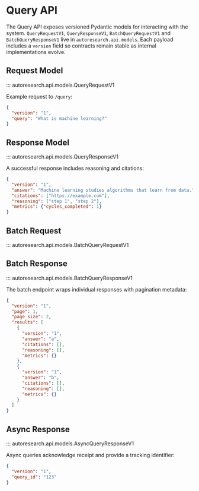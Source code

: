 # Query API

The Query API exposes versioned Pydantic models for interacting with the
system. `QueryRequestV1`, `QueryResponseV1`, `BatchQueryRequestV1` and
`BatchQueryResponseV1` live in `autoresearch.api.models`. Each payload includes
a `version` field so contracts remain stable as internal implementations
evolve.

## Request Model

::: autoresearch.api.models.QueryRequestV1

Example request to `/query`:

```json
{
  "version": "1",
  "query": "What is machine learning?"
}
```

## Response Model

::: autoresearch.api.models.QueryResponseV1

A successful response includes reasoning and citations:

```json
{
  "version": "1",
  "answer": "Machine learning studies algorithms that learn from data.",
  "citations": ["https://example.com"],
  "reasoning": ["step 1", "step 2"],
  "metrics": {"cycles_completed": 1}
}
```

## Batch Request

::: autoresearch.api.models.BatchQueryRequestV1

## Batch Response

::: autoresearch.api.models.BatchQueryResponseV1

The batch endpoint wraps individual responses with pagination metadata:

```json
{
  "version": "1",
  "page": 1,
  "page_size": 2,
  "results": [
    {
      "version": "1",
      "answer": "a",
      "citations": [],
      "reasoning": [],
      "metrics": {}
    },
    {
      "version": "1",
      "answer": "b",
      "citations": [],
      "reasoning": [],
      "metrics": {}
    }
  ]
}
```

## Async Response

::: autoresearch.api.models.AsyncQueryResponseV1

Async queries acknowledge receipt and provide a tracking identifier:

```json
{
  "version": "1",
  "query_id": "123"
}
```
